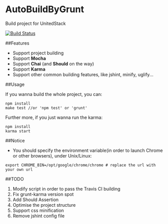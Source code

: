AutoBuildByGrunt
================

Build project for UnitedStack

[![Build Status](https://travis-ci.org/icecreamliker/AutoBuildByGrunt.png?branch=master)](https://travis-ci.org/icecreamliker/AutoBuildByGrunt)

##Features

* Support project building
* Support **Mocha**
* Support **Chai** (and **Should** on the way)
* Support **Karma**
* Support other common building features, like jshint, minify, uglify...

##Usage

If you wanna build the whole project, you can:
```
npm install
make test //or 'npm test' or 'grunt'
```
Further more, if you just wanna run the karma:
```
npm install
karma start
```

##Notice
* You should specify the environment variable(in order to launch Chrome or other browsers), under Unix/Linux:

```
export CHROME_BIN=/opt/google/chrome/chrome # replace the url with your own url
```


##TODO
1. Modify script in order to pass the Travis CI building
2. Fix grunt-karma version spot
3. Add Should Assertion 
4. Optimise the project structure
5. Support css minification
6. Remove jshint config file


